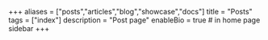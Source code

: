 +++
aliases = ["posts","articles","blog","showcase","docs"]
title = "Posts"
tags = ["index"]
description = "Post page"
enableBio = true # in home page sidebar
+++
